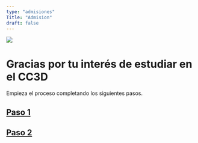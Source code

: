 ```yaml
---
type: "admisiones"
Title: "Admision"
draft: false
---
```

![](/img/concentration.jpeg)
# Gracias por tu interés de estudiar en el CC3D
Empieza el proceso completando los siguientes pasos.
## [Paso 1](/admisiones/empieza/)

## [Paso 2](/admisiones/admision/)